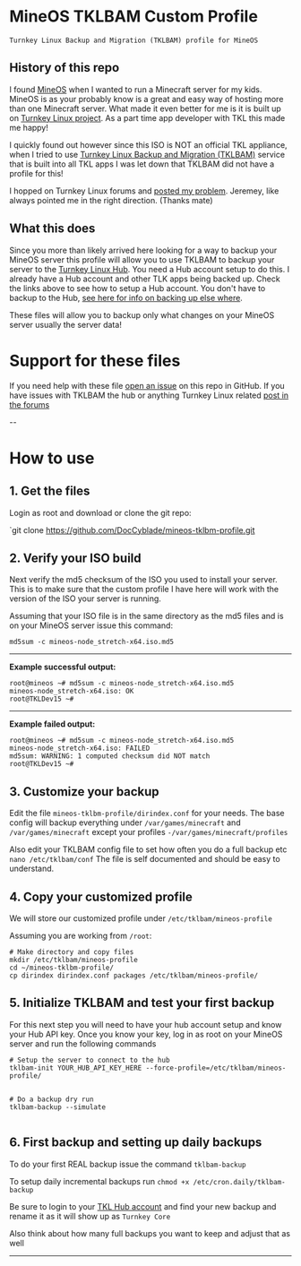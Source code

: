 # MineOS TKLBAM Custom Profile
    Turnkey Linux Backup and Migration (TKLBAM) profile for MineOS

## History of this repo
I found [MineOS][1] when I wanted to run a Minecraft server for my kids. MineOS
is as your probably know is a great and easy way of hosting more than one
Minecraft server. What made it even better for me is it is built up on
[Turnkey Linux project][2]. As a part time app developer with TKL this 
made me happy!  

I quickly found out however since this ISO is NOT an official TKL
appliance, when I tried to use [Turnkey Linux Backup and Migration (TKLBAM)][3] 
service that is built into all TKL apps I was let down that TKLBAM 
did not have a profile for this!

I hopped on Turnkey Linux forums and [posted my problem][5]. Jeremey, like 
always pointed me in the right direction. (Thanks mate)


## What this does

Since you more than likely arrived here looking for a way to backup your
MineOS server this profile will allow you to use TKLBAM to backup your
server to the [Turnkey Linux Hub][4]. You need a Hub account setup to do this.
I already have a Hub account and other TLK apps being backed up. Check the
links above to see how to setup a Hub account. You don't have to backup
to the Hub, [see here for info on backing up else where][6].

These files will allow you to backup only what changes on your MineOS server
usually the server data!



# Support for these files

If you need help with these file [open an issue][8] on this repo in GitHub. If you have
issues with TKLBAM the hub or anything Turnkey Linux related [post in the forums][7]

--

# How to use


## 1. Get the files

Login as root and download or clone the git repo:

`git clone https://github.com/DocCyblade/mineos-tklbm-profile.git


## 2. Verify your ISO build

Next verify the md5 checksum of the ISO you used to install your server.
This is to make sure that the custom profile I have here will work with
the version of the ISO your server is running.

Assuming that your ISO file is in the same directory as the md5 files
and is on your MineOS server issue this command:

`md5sum -c mineos-node_stretch-x64.iso.md5 `

---

**Example successful output:**
```
root@mineos ~# md5sum -c mineos-node_stretch-x64.iso.md5 
mineos-node_stretch-x64.iso: OK
root@TKLDev15 ~#
```

---

**Example failed output:**
```
root@mineos ~# md5sum -c mineos-node_stretch-x64.iso.md5
mineos-node_stretch-x64.iso: FAILED
md5sum: WARNING: 1 computed checksum did NOT match
root@TKLDev15 ~#

```

## 3. Customize your backup

Edit the file `mineos-tklbm-profile/dirindex.conf` for your needs. The base config will 
backup everything under `/var/games/minecraft` and `/var/games/minecraft` except your
profiles `-/var/games/minecraft/profiles`


Also edit your TKLBAM config file to set how often you do a full backup etc
`nano /etc/tklbam/conf` The file is self documented and should be easy to understand.


## 4. Copy your customized profile

We will store our customized profile under `/etc/tklbam/mineos-profile`

Assuming you are working from `/root`:

```
# Make directory and copy files
mkdir /etc/tklbam/mineos-profile
cd ~/mineos-tklbm-profile/
cp dirindex dirindex.conf packages /etc/tklbam/mineos-profile/

```

## 5. Initialize TKLBAM and test your first backup

For this next step you will need to have your hub account setup and know your Hub API
key. Once you know your key, log in as root on your MineOS server and run the following
commands

```
# Setup the server to connect to the hub
tklbam-init YOUR_HUB_API_KEY_HERE --force-profile=/etc/tklbam/mineos-profile/


# Do a backup dry run
tklbam-backup --simulate


```

## 6. First backup and setting up daily backups

To do your first REAL backup issue the command `tklbam-backup`

To setup daily incremental backups run `chmod +x /etc/cron.daily/tklbam-backup`

Be sure to login to your [TKL Hub account][4] and find your new backup and rename it
as it will show up as `Turnkey Core`

Also think about how many full backups you want to keep and adjust that as well

---


[1]: https://minecraft.codeemo.com/mineoswiki/index.php?title=Main_Page#Previous_version_ISOs "Click here for more on MineOS"
[2]: https://www.turnkeylinux.org "Click to learn more about TKL"
[3]: https://www.turnkeylinux.org/docs/tklbam "Click to learn more about TKLBAM"
[4]: https://hub.turnkeylinux.org "Click to learn more about TKL Hub"
[5]: https://www.turnkeylinux.org/forum/support/tue-20200225-1243/mineos-backup "Click to see the post"
[6]: https://www.turnkeylinux.org/faq/backup-and-migration-tklbam#t599n2387 "Click to see other places to backup to"
[7]: https://www.turnkeylinux.org/forum/support "Click here for Turnkey Linux Forums"
[8]: https://github.com/DocCyblade/mineos-tklbm-profile/issues/new "Click here to open an issue on github"





